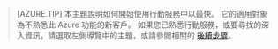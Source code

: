 
>[AZURE.TIP] 本主題說明如何開始使用行動服務中以最快。 它的適用對象為不熟悉此 Azure 功能的新客戶。 如果您已熟悉行動服務，或要尋找的深入資訊，請選取左側導覽中的主題，或請參閱相關的 [後續步驟](#next-steps)。


